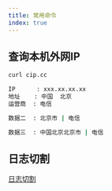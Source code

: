 ```yaml
---
title: 常用命令
index: true
---
```


## 查询本机外网IP
``` bash
curl cip.cc

IP      : xxx.xx.xx.xx
地址    : 中国  北京
运营商  : 电信

数据二  : 北京市 | 电信

数据三  : 中国北京北京市 | 电信
```

## 日志切割
[日志切割](./crontab.md)
